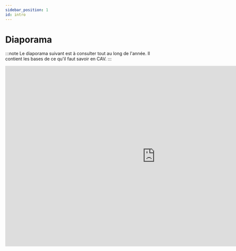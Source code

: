 ```yaml
---
sidebar_position: 1
id: intro
---
```

# Diaporama

:::note
Le diaporama suivant est à consulter tout au long de l'année. Il contient les bases de ce qu'il faut savoir en CAV. 
:::

<iframe src="https://docs.google.com/presentation/d/e/2PACX-1vT0VCmaBzs50O14-M01GASWHi9igX3a8rmWka2gB6Og1jRyazg_dCoBVI9oM_aCR7c-ptqx7UXzUOme/embed?start=false&loop=false&delayms=60000" frameborder="0" width="950" height="572" allowfullscreen="true" mozallowfullscreen="true" webkitallowfullscreen="true"></iframe>